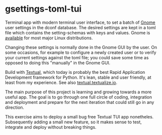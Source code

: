 # gsettings-toml-tui

Terminal app with modern terminal user interface, to set a batch of [Gnome](https://www.gnome.org/) user settings in the dconf database. The desired settings are kept in a toml file which contains the setting-schemas with keys and values. Gnome is [available](https://www.gnome.org/getting-gnome/) for most major Linux distributions.

Changing these settings is normally done in the Gnome GUI by the user.  On some occasions, for example to configure a newly created user or to verify your current settings against the toml file; you could save some time as opposed to doing this "manually" in the Gnome GUI.

Build with [Textual](https://github.com/Textualize/textual), which today is probably the best Rapid Application Development framework for Python. It's lean, stable and user friendly, at least from my experience. See also [textual.textualize.io](https://textual.textualize.io/).

The main purpose of this project is learning and growing towards a more useful app. The goal is to go through one full circle of coding, integration and deployment and prepare for the next iteration that could still go in any direction. 

This exercise aims to deploy a small bug free Textual TUI app nonetheles.  Subsequently adding a small new feature, so it makes sense to test, integrate and deploy without breaking things.  


